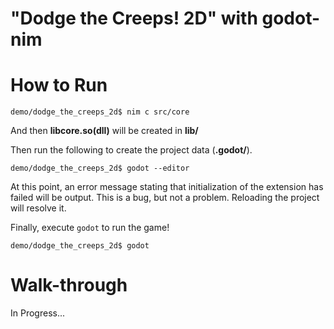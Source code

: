 # "Dodge the Creeps! 2D" with godot-nim

# How to Run

```console
demo/dodge_the_creeps_2d$ nim c src/core
```

And then **libcore.so(dll)** will be created in **lib/**

Then run the following to create the project data (**.godot/**).

```console
demo/dodge_the_creeps_2d$ godot --editor
```

At this point, an error message stating that initialization of the extension has failed will be output. This is a bug, but not a problem. Reloading the project will resolve it.

Finally, execute `godot` to run the game!

```console
demo/dodge_the_creeps_2d$ godot
```

# Walk-through

In Progress...
